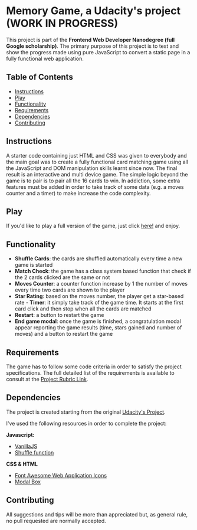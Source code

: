 # Memory Game, a Udacity's project (WORK IN PROGRESS)

This project is part of the __Frontend Web Developer Nanodegree (full Google scholarship)__. The primary purpose of this project is to test and show the progress made using pure JavaScript to convert a static page in a fully functional web application.

## Table of Contents

* [Instructions](#instructions)
* [Play](#play)
* [Functionality](#play)
* [Requirements](#functionality)
* [Dependencies](#dependencies)
* [Contributing](#contributing)

## Instructions

A starter code containing just HTML and CSS was given to everybody and the main goal was to create a fully functional card matching game using all the JavaScript and DOM manipulation skills learnt since now. The final result is an interactive and multi device game.
The simple logic beyond the game is to pair is to pair all the 16 cards to win. In addiction, some extra features must be added in order to take track of some data (e.g. a moves counter and a timer) to make increase the code complexity.

## Play

If you'd like to play a full version of the game, just click [here!](http://htmlpreview.github.io/?https://github.com/ivanteso/memory_game_WIP/blob/master/index.html) and enjoy.

## Functionality

- __Shuffle Cards__: the cards are shuffled automatically every time a new game is started
- __Match Check__: the game has a class system based function that check if the 2 cards clicked are the same or not
- __Moves Counter__: a counter function increase by 1 the number of moves every time two cards are shown to the player
- __Star Rating__: based on the moves number, the player get a star-based rate - __Timer__: it simply take track of the game time. It starts at the first card click and then stop when all the cards are matched
- __Restart__: a button to restart the game
- __End game modal__: once the game is finished, a congratulation modal appear reporting the game results (time, stars gained and number of moves) and a button to restart the game

## Requirements

The game has to follow some code criteria in order to satisfy the project specifications. The full detailed list of the requirements is available to consult at the [Project Rubric Link](https://review.udacity.com/#!/rubrics/591/view).

## Dependencies

The project is created starting from the original [Udacity's Project](https://github.com/udacity/fend-project-memory-game).

I've used the following resources in order to complete the project:

__Javascript:__
- [VanillaJS](http://vanilla-js.com/)
- [Shuffle function](https://stackoverflow.com/questions/2450954/how-to-randomize-shuffle-a-javascript-array/2450976#2450976)

__CSS & HTML__
- [Font Awesome Web Application Icons](https://www.w3schools.com/icons/fontawesome_icons_webapp.asp)
- [Modal Box](https://www.w3schools.com/howto/howto_css_modals.asp)

## Contributing

All suggestions and tips will be more than appreciated but, as general rule, no pull requested are normally accepted.
